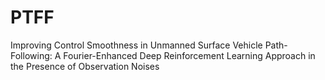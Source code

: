 # PTFF
Improving Control Smoothness in Unmanned Surface Vehicle Path-Following: A Fourier-Enhanced Deep Reinforcement Learning Approach in the Presence of Observation Noises
